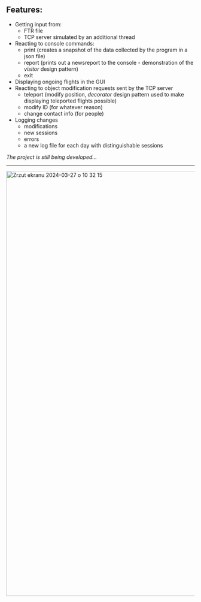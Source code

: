  Features: 
 ---------------
- Getting input from:
    * FTR file
    * TCP server simulated by an additional thread
- Reacting to console commands: 
    * print (creates a snapshot of the data collected by the program in a json file)
    * report (prints out a newsreport to the console - demonstration of the _visitor_ design pattern)
    * exit
- Displaying ongoing flights in the GUI
- Reacting to object modification requests sent by the TCP server
  * teleport (modify position, _decorator_ design pattern used to make displaying teleported flights possible)
  * modify ID (for whatever reason)
  * change contact info (for people)
- Logging changes
  * modifications
  * new sessions
  * errors
  * a new log file for each day with distinguishable sessions
 

_The project is still being developed..._

---------------

<img width="1134" alt="Zrzut ekranu 2024-03-27 o 10 32 15" src="https://github.com/MegaRoboNinja/Flight-Tracker/assets/131467705/c94723c9-2fac-4099-b9dd-68cf26e7e642">


